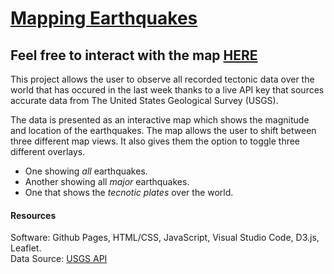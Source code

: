 # [Mapping Earthquakes](https://gjuarez9.github.io/)
## Feel free to interact with the map [HERE](https://gjuarez9.github.io/)

This project allows the user to observe all recorded tectonic data over the world that has occured in the last week thanks to a live API key that sources accurate data from The United States Geological Survey (USGS).

The data is presented as an interactive map which shows the magnitude and location of the earthquakes. The map allows the user to shift between three different map views. It also gives them the option to toggle three different overlays. 
* One showing *all* earthquakes.
* Another showing all *major* earthquakes.
* One that shows the *tecnotic plates* over the world.

#### Resources

Software: Github Pages, HTML/CSS, JavaScript, Visual Studio Code, D3.js, Leaflet.  
Data Source: [USGS API](https://earthquake.usgs.gov/earthquakes/feed/v1.0/summary/all_week.geojson)  


